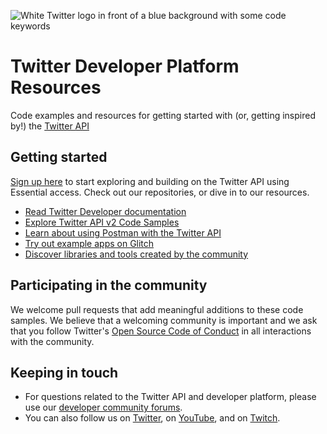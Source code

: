 ![White Twitter logo in front of a blue background with some code keywords](https://raw.githubusercontent.com/twitterdev/.github/main/profile/twitterdev_profile_bigger.jpeg)

# Twitter Developer Platform Resources

Code examples and resources for getting started with (or, getting inspired by!) the [Twitter API](https://developer.twitter.com)

## Getting started

[Sign up here](https://developer.twitter.com/en/portal/petition/essential/basic-info) to start exploring and building on the Twitter API using Essential access. Check out our repositories, or dive in to our resources.

* [Read Twitter Developer documentation](https://developer.twitter.com/en/docs)
* [Explore Twitter API v2 Code Samples](https://github.com/twitterdev/Twitter-API-v2-sample-code)
* [Learn about using Postman with the Twitter API](https://developer.twitter.com/en/docs/tools-and-libraries/using-postman)
* [Try out example apps on Glitch](https://glitch.com/@twitter)
* [Discover libraries and tools created by the community](https://developer.twitter.com/en/docs/twitter-api/tools-and-libraries/v2)

## Participating in the community

We welcome pull requests that add meaningful additions to these code samples. We believe that a welcoming community is important and we ask that you follow Twitter's [Open Source Code of Conduct](https://github.com/twitter/.github/blob/main/code-of-conduct.md) in all interactions with the community.

## Keeping in touch

* For questions related to the Twitter API and developer platform, please use our [developer community forums](https://twittercommunity.com).
* You can also follow us on [Twitter](https://twitter.com/twitterdev), on [YouTube](https://www.youtube.com/twitterdev), and on [Twitch](https://www.twitch.tv/twitterdev).
